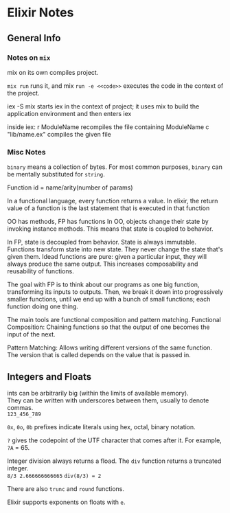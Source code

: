 # Elixir Notes

## General Info

### Notes on `mix`

mix on its own compiles project.

`mix run` runs it, and mix `run -e <<code>>` executes the code in the context of the project.

iex -S mix starts iex in the context of project; it uses mix to build the application environment and then enters iex

inside iex:
r ModuleName recompiles the file containing ModuleName
c "lib/name.ex" compiles the given file

### Misc Notes

`binary` means a collection of bytes. For most common purposes, `binary` can be mentally substituted for `string`.

Function id = name/arity(number of params)

In a functional language, every function returns a value.
In elixir, the return value of a function is the last statement that is executed in that function

OO has methods, FP has functions
In OO, objects change their state by invoking instance methods. This means that state is coupled to behavior.

In FP, state is decoupled from behavior. State is always immutable.
Functions transform state into new state. They never change the state that's given them.
Idead functions are pure: given a particular input, they will always produce the same output.
This increases composability and reusability of functions.

The goal with FP is to think about our programs as one big function, transforming its inputs to outputs.
Then, we break it down into progressively smaller functions, until we end up with a bunch of small functions; each function doing one thing.

The main tools are functional composition and pattern matching.
Functional Composition:
Chaining functions so that the output of one becomes the input of the next.

Pattern Matching:
Allows writing different versions of the same function.
The version that is called depends on the value that is passed in.

## Integers and Floats

ints can be arbitrarily big (within the limits of available memory).\
They can be written with underscores between them, usually to denote commas.\
`123_456_789`

`0x`, `0o`, `0b` prefixes indicate literals using hex, octal, binary notation.

`?` gives the codepoint of the UTF character that comes after it. For example, `?A` = 65.

Integer division always returns a fload. The `div` function returns a truncated integer.\
`8/3 2.666666666665`
`div(8/3) = 2`

There are also `trunc` and `round` functions.

Elixir supports exponents on floats with `e`.
